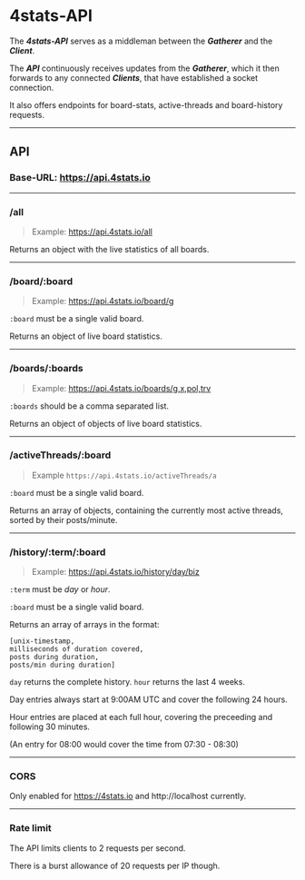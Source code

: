 # 4stats-API

The ***4stats-API*** serves as a middleman between the ***Gatherer*** and the ***Client***.

The ***API*** continuously receives updates from the ***Gatherer***, which it then forwards to any connected ***Clients***, that have established a socket connection.

It also offers endpoints for board-stats, active-threads and board-history requests.

---
## API
### Base-URL: https://api.4stats.io

---
### /all
>Example: https://api.4stats.io/all

Returns an object with the live statistics of all boards.

---
### /board/:board
>Example: https://api.4stats.io/board/g

`:board` must be a single valid board.

Returns an object of live board statistics.

---
### /boards/:boards
>Example: https://api.4stats.io/boards/g,x,pol,trv

`:boards` should be a comma separated list.

Returns an object of objects of live board statistics.

---
### /activeThreads/:board
>Example `https://api.4stats.io/activeThreads/a`

`:board` must be a single valid board.

Returns an array of objects, containing the currently most active threads, sorted by their posts/minute.

---
### /history/:term/:board
>Example: https://api.4stats.io/history/day/biz

`:term` must be *day* or *hour*.

`:board` must be a single valid board.

Returns an array of arrays in the format:
```
[unix-timestamp,
milliseconds of duration covered,
posts during duration,
posts/min during duration]
```

`day` returns the complete history. `hour` returns the last 4 weeks.

Day entries always start at 9:00AM UTC and cover the following 24 hours.

Hour entries are placed at each full hour, covering the preceeding and following 30 minutes.

(An entry for 08:00 would cover the time from 07:30 - 08:30)

---
### CORS
Only enabled for https://4stats.io and http://localhost currently.

---
### Rate limit
The API limits clients to 2 requests per second.

There is a burst allowance of 20 requests per IP though.